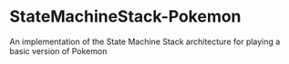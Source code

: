 # StateMachineStack-Pokemon
An implementation of the State Machine Stack architecture for playing a basic version of Pokemon
